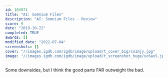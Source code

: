 ```yaml
---
id: 104971
title: "AI: Somnium Files"
description: "AI: Somnium Files - Review"
score: 9
date: "2019-10-22"
completed: TRUE
awards: []
modified_date: "2022-07-04"
screenshots: []
cover: "//images.igdb.com/igdb/image/upload/t_cover_big/co1mjy.jpg"
image: "//images.igdb.com/igdb/image/upload/t_screenshot_huge/sc6ax5.jpg"
---
```

Some downsides, but I think the good parts FAR outweight the bad.